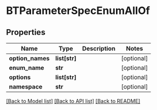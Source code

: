 # BTParameterSpecEnumAllOf

## Properties
Name | Type | Description | Notes
------------ | ------------- | ------------- | -------------
**option_names** | **list[str]** |  | [optional] 
**enum_name** | **str** |  | [optional] 
**options** | **list[str]** |  | [optional] 
**namespace** | **str** |  | [optional] 

[[Back to Model list]](../README.md#documentation-for-models) [[Back to API list]](../README.md#documentation-for-api-endpoints) [[Back to README]](../README.md)


